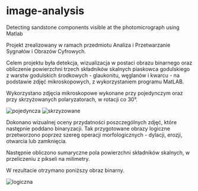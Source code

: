 # image-analysis
Detecting sandstone components visible at the photomicrograph using Matlab

Projekt zrealizowany w ramach przedmiotu Analiza i Przetwarzanie Sygnałów i Obrazów Cyfrowych.

Celem projektu była detekcja, wizualizacja w postaci obrazu binarnego oraz obliczenie powierzchni
trzech składników skalnych piaskowca godulskiego z warstw godulskich środkowych - glaukonitu,
węglanów i kwarcu - na podstawie zdjęć mikroskopowych, z wykorzystaniem programu MatLAB.

Wykorzystano zdjęcia mikroskopowe wykonane przy pojedynczym oraz przy skrzyżowanych polaryzatorach, w rotacji co 30°.

![pojedyncza](https://user-images.githubusercontent.com/87367190/161380255-cb0ecffb-7e10-4032-b60f-512f2f8fda18.png)
![skrzyzowane](https://user-images.githubusercontent.com/87367190/161380311-a27fe2f0-94ab-4640-a14b-460a5c1000bb.png)

Dokonano wizualnej oceny przydatności poszczególnych zdjęć, które następnie poddano binaryzacji. 
Tak przygotowane obrazy logiczne przetworzono poprzez szereg operacji morfologicznych - dylacji, erozji, otwarcia lub zamknięcia.  

Następnie obliczono sumaryczne pola powierzchni składników skalnych, w przeliczeniu z pikseli na milimetry.

W rezultacie otrzymano poniższy obraz binarny.

![logiczna](https://user-images.githubusercontent.com/87367190/161380319-f14c7908-abd8-475b-8eec-dcb10d9cf9cd.png)
